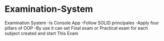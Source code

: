 # Examination-System
Examination System
-Is Console App
-Follow SOLID principales
-Apply four pillars of OOP
-By use it can set Final exam or Practical exam for each subject created and start This Exam 

